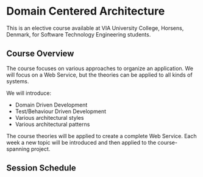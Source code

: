 # Domain Centered Architecture

This is an elective course available at VIA University College, Horsens, Denmark, for Software Technology Engineering students.

## Course Overview
The course focuses on various approaches to organize an application. We will focus on a Web Service, but the theories can be applied to all kinds of systems.

We will introduce:
* Domain Driven Development
* Test/Behaviour Driven Development
* Various architectural styles
* Various architectural patterns

The course theories will be applied to create a complete Web Service. Each week a new topic will be introduced and then applied to the course-spanning project.


## Session Schedule
